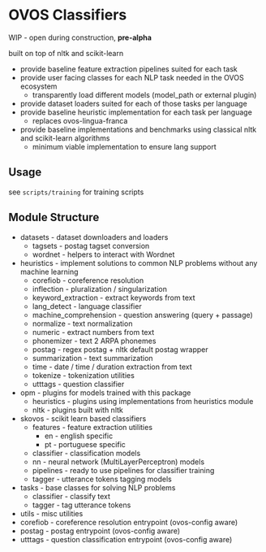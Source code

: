 # OVOS Classifiers

WIP - open during construction, **pre-alpha**

built on top of nltk and scikit-learn

- provide baseline feature extraction pipelines suited for each task
- provide user facing classes for each NLP task needed in the OVOS ecosystem
  - transparently load different models (model_path or external plugin)
- provide dataset loaders suited for each of those tasks per language
- provide baseline heuristic implementation for each task per language
  - replaces ovos-lingua-franca  
- provide baseline implementations and benchmarks using classical nltk and scikit-learn algorithms
  - minimum viable implementation to ensure lang support

## Usage

see `scripts/training` for training scripts


## Module Structure

- datasets - dataset downloaders and loaders
  - tagsets - postag tagset conversion
  - wordnet - helpers to interact with Wordnet
- heuristics - implement solutions to common NLP problems without any machine learning
  - corefiob - coreference resolution
  - inflection - pluralization / singularization
  - keyword_extraction - extract keywords from text
  - lang_detect - language classifier
  - machine_comprehension - question answering (query + passage)
  - normalize - text normalization
  - numeric - extract numbers from text
  - phonemizer - text 2 ARPA phonemes
  - postag - regex postag + nltk default postag wrapper
  - summarization - text summarization
  - time - date / time / duration extraction from text
  - tokenize - tokenization utilities
  - utttags - question classifier
- opm - plugins for models trained with this package
  - heuristics - plugins using implementations from heuristics module
  - nltk - plugins built with nltk
- skovos - scikit learn based classifiers
  - features - feature extraction utilities
    - en - english specific
    - pt - portuguese specific
  - classifier - classification models
  - nn - neural network (MultiLayerPerceptron) models
  - pipelines - ready to use pipelines for classifier training
  - tagger - utterance tokens tagging models
- tasks - base classes for solving NLP problems
  - classifier - classify text
  - tagger - tag utterance tokens
- utils - misc utilities
- corefiob - coreference resolution entrypoint (ovos-config aware)
- postag - postag entrypoint (ovos-config aware)
- utttags - question classification entrypoint (ovos-config aware)